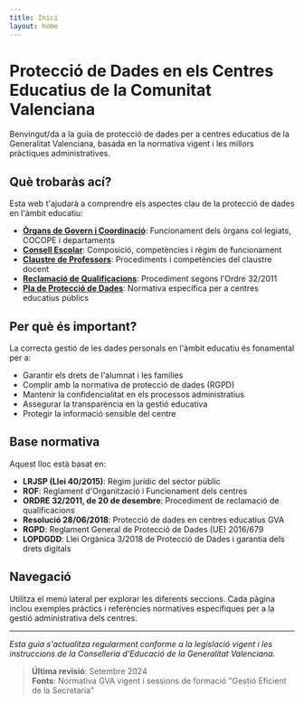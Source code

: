 ```yaml
---
title: Inici
layout: home
---
```


# Protecció de Dades en els Centres Educatius de la Comunitat Valenciana

Benvingut/da a la guia de protecció de dades per a centres educatius de la Generalitat Valenciana, basada en la normativa vigent i les millors pràctiques administratives.

## Què trobaràs ací?

Esta web t'ajudarà a comprendre els aspectes clau de la protecció de dades en l'àmbit educatiu:

- **[Òrgans de Govern i Coordinació](conceptos-basicos.html)**: Funcionament dels òrgans col·legiats, COCOPE i departaments
- **[Consell Escolar](derechos-responsabilidades.html)**: Composició, competències i règim de funcionament
- **[Claustre de Professors](seguridad-digital.html)**: Procediments i competències del claustre docent
- **[Reclamació de Qualificacions](politicas-instituto.html)**: Procediment segons l'Ordre 32/2011
- **[Pla de Protecció de Dades](recursos-enlaces.html)**: Normativa específica per a centres educatius públics

## Per què és important?

La correcta gestió de les dades personals en l'àmbit educatiu és fonamental per a:

- Garantir els drets de l'alumnat i les famílies
- Complir amb la normativa de protecció de dades (RGPD)
- Mantenir la confidencialitat en els processos administratius
- Assegurar la transparència en la gestió educativa
- Protegir la informació sensible del centre

## Base normativa

Aquest lloc està basat en:

- **LRJSP (Llei 40/2015)**: Règim jurídic del sector públic
- **ROF**: Reglament d'Organització i Funcionament dels centres
- **ORDRE 32/2011, de 20 de desembre**: Procediment de reclamació de qualificacions  
- **Resolució 28/06/2018**: Protecció de dades en centres educatius GVA
- **RGPD**: Reglament General de Protecció de Dades (UE) 2016/679
- **LOPDGDD**: Llei Orgànica 3/2018 de Protecció de Dades i garantia dels drets digitals

## Navegació

Utilitza el menú lateral per explorar les diferents seccions. Cada pàgina inclou exemples pràctics i referències normatives específiques per a la gestió administrativa dels centres.

---

*Esta guia s'actualitza regularment conforme a la legislació vigent i les instruccions de la Conselleria d'Educació de la Generalitat Valenciana.*

> **Última revisió**: Setembre 2024  
> **Fonts**: Normativa GVA vigent i sessions de formació "Gestió Eficient de la Secretaria"
